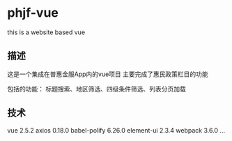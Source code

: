 # phjf-vue
this is a website based vue
## 描述
这是一个集成在普惠金服App内的vue项目 主要完成了惠民政策栏目的功能

包括的功能： 标题搜索、地区筛选、四级条件筛选、列表分页加载

## 技术

vue 2.5.2 
axios 0.18.0
babel-polify 6.26.0
element-ui  2.3.4
webpack 3.6.0
...



